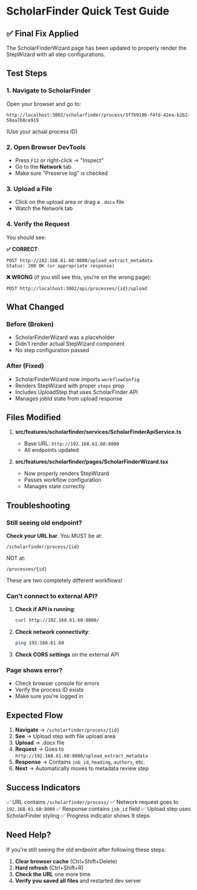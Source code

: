 # ScholarFinder Quick Test Guide

## ✅ Final Fix Applied

The ScholarFinderWizard page has been updated to properly render the StepWizard with all step configurations.

## Test Steps

### 1. Navigate to ScholarFinder

Open your browser and go to:
```
http://localhost:3002/scholarfinder/process/3f7b9196-f4fd-42ea-b2b2-50aa7b8ce919
```

(Use your actual process ID)

### 2. Open Browser DevTools

- Press `F12` or right-click → "Inspect"
- Go to the **Network** tab
- Make sure "Preserve log" is checked

### 3. Upload a File

- Click on the upload area or drag a `.docx` file
- Watch the Network tab

### 4. Verify the Request

You should see:

**✅ CORRECT**:
```
POST http://192.168.61.60:8000/upload_extract_metadata
Status: 200 OK (or appropriate response)
```

**❌ WRONG** (if you still see this, you're on the wrong page):
```
POST http://localhost:3002/api/processes/{id}/upload
```

## What Changed

### Before (Broken)
- ScholarFinderWizard was a placeholder
- Didn't render actual StepWizard component
- No step configuration passed

### After (Fixed)
- ScholarFinderWizard now imports `workflowConfig`
- Renders StepWizard with proper `steps` prop
- Includes UploadStep that uses ScholarFinder API
- Manages jobId state from upload response

## Files Modified

1. **src/features/scholarfinder/services/ScholarFinderApiService.ts**
   - Base URL: `http://192.168.61.60:8000`
   - All endpoints updated

2. **src/features/scholarfinder/pages/ScholarFinderWizard.tsx**
   - Now properly renders StepWizard
   - Passes workflow configuration
   - Manages state correctly

## Troubleshooting

### Still seeing old endpoint?

**Check your URL bar**. You MUST be at:
```
/scholarfinder/process/{id}
```

NOT at:
```
/processes/{id}
```

These are two completely different workflows!

### Can't connect to external API?

1. **Check if API is running**:
   ```bash
   curl http://192.168.61.60:8000/
   ```

2. **Check network connectivity**:
   ```bash
   ping 192.168.61.60
   ```

3. **Check CORS settings** on the external API

### Page shows error?

- Check browser console for errors
- Verify the process ID exists
- Make sure you're logged in

## Expected Flow

1. **Navigate** → `/scholarfinder/process/{id}`
2. **See** → Upload step with file upload area
3. **Upload** → .docx file
4. **Request** → Goes to `http://192.168.61.60:8000/upload_extract_metadata`
5. **Response** → Contains `job_id`, `heading`, `authors`, etc.
6. **Next** → Automatically moves to metadata review step

## Success Indicators

✅ URL contains `/scholarfinder/process/`
✅ Network request goes to `192.168.61.60:8000`
✅ Response contains `job_id` field
✅ Upload step uses ScholarFinder styling
✅ Progress indicator shows 9 steps

## Need Help?

If you're still seeing the old endpoint after following these steps:

1. **Clear browser cache** (Ctrl+Shift+Delete)
2. **Hard refresh** (Ctrl+Shift+R)
3. **Check the URL** one more time
4. **Verify you saved all files** and restarted dev server
